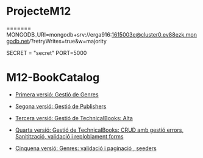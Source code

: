 # ProjecteM12
=======
MONGODB_URI=mongodb+srv://erga916:1615003e@cluster0.ev88ezk.mongodb.net/?retryWrites=true&w=majority

SECRET = "secret"
PORT=5000
# M12-BookCatalog

- [Primera versió: Gestió de Genres](https://github.com/rcervera/M12-BookCatalog/tree/5fffcdb0fb00d200797e3efef9b1e46363b52d84)

- [Segona versió: Gestió de Publishers](https://github.com/rcervera/M12-BookCatalog/tree/5735c05dc25907314d30b39d2014eb163f4cb20b)

- [Tercera versió: Gestió de TechnicalBooks: Alta](https://github.com/rcervera/M12-BookCatalog/tree/c7e4ba2bf9c5bb924fe3a67b50beb6eda1ba3862)

- [Quarta versió: Gestió de TechnicalBooks: CRUD amb gestió errors, Sanitització, validació i reploblament forms](https://github.com/rcervera/M12-BookCatalog/tree/4cd9e5bd3ef62a71e579b64962a718d470018486)

- [Cinquena versió: Genres: validació i paginació , seeders](https://github.com/rcervera/M12-BookCatalog)

